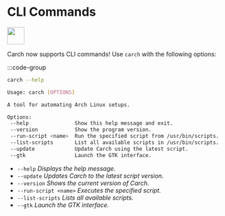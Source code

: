 # CLI Commands  
<img src="https://cdn-icons-png.flaticon.com/128/2581/2581117.png" width="40" />

Carch now supports CLI commands! Use `carch` with the following options:  

:::code-group

```sh [CLI]
carch --help

```

```sh [Preview]
Usage: carch [OPTIONS]

A tool for automating Arch Linux setups.

Options:
 --help               Show this help message and exit.
 --version            Show the program version.
 --run-script <name>  Run the specified script from /usr/bin/scripts.
 --list-scripts       List all available scripts in /usr/bin/scripts.
 --update             Update Carch using the latest script.
 --gtk                Launch the GTK interface.
```

   - `--help`  *Displays the help message.*
   - `--update`  *Updates Carch to the latest script version.* 
   - `--version`  *Shows the current version of Carch.*  
   - `--run-script <name>`  *Executes the specified script.*  
   - `--list-scripts`  *Lists all available scripts.* 
   - `--gtk`  *Launch the GTK interface.*
